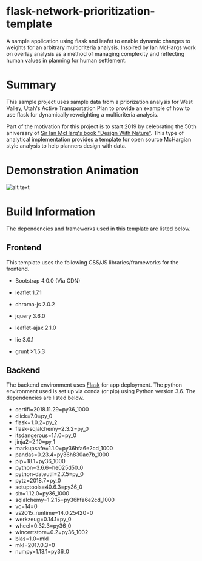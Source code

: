 # flask-network-prioritization-template

A sample application using flask and leafet to enable dynamic changes to weights for an arbitrary multicriteria analysis. Inspired by Ian McHargs work on overlay analysis as a method of managing complexity and reflecting human values in planning for human settlement. 

# Summary

This sample project uses sample data from a priorization analysis for West Valley, Utah's Active Transportation Plan to provide an example of how to use flask for dynamically reweighting a multicriteria analysis.

Part of the motivation for this project is to start 2019 by celebrating the 50th aniversary of [Sir Ian McHarg's book "Design With Nature"](https://en.wikipedia.org/wiki/Ian_McHarg). This type of analytical implementation provides a template for open source McHargian style analysis to help planners design with data. 

# Demonstration Animation

![alt text](../master/static/application/assets/Template_Screenshot.gif "Network Prioritization Example")

# Build Information

The dependencies and frameworks used in this template are listed below. 

## Frontend

This template uses the following CSS/JS libraries/frameworks for the frontend. 

* Bootstrap 4.0.0 (Via CDN)

* leaflet 1.7.1

* chroma-js 2.0.2

* jquery 3.6.0

* leaflet-ajax 2.1.0

* lie 3.0.1

* grunt >1.5.3

## Backend

The backend environment uses [Flask](http://flask.pocoo.org/) for app deployment. The python environment used is set up via conda (or pip) using Python version 3.6. The dependencies are listed below. 

* certifi=2018.11.29=py36_1000
* click=7.0=py_0
* flask=1.0.2=py_2
* flask-sqlalchemy=2.3.2=py_0
* itsdangerous=1.1.0=py_0
* jinja2=2.10=py_1
* markupsafe=1.1.0=py36hfa6e2cd_1000
* pandas=0.23.4=py36h830ac7b_1000
* pip=18.1=py36_1000
* python=3.6.6=he025d50_0
* python-dateutil=2.7.5=py_0
* pytz=2018.7=py_0
* setuptools=40.6.3=py36_0
* six=1.12.0=py36_1000
* sqlalchemy=1.2.15=py36hfa6e2cd_1000
* vc=14=0
* vs2015_runtime=14.0.25420=0
* werkzeug=0.14.1=py_0
* wheel=0.32.3=py36_0
* wincertstore=0.2=py36_1002
* blas=1.0=mkl
* mkl=2017.0.3=0
* numpy=1.13.1=py36_0


